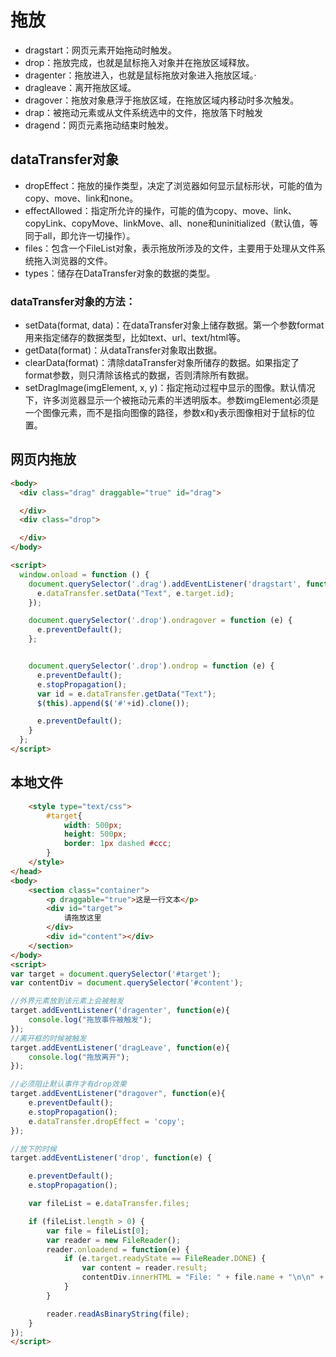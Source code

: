 # 拖放

* dragstart：网页元素开始拖动时触发。
* drop：拖放完成，也就是鼠标拖入对象并在拖放区域释放。
* dragenter：拖放进入，也就是鼠标拖放对象进入拖放区域。·
* dragleave：离开拖放区域。
* dragover：拖放对象悬浮于拖放区域，在拖放区域内移动时多次触发。
* drap：被拖动元素或从文件系统选中的文件，拖放落下时触发
* dragend：网页元素拖动结束时触发。

## dataTransfer对象

- dropEffect：拖放的操作类型，决定了浏览器如何显示鼠标形状，可能的值为copy、move、link和none。
- effectAllowed：指定所允许的操作，可能的值为copy、move、link、copyLink、copyMove、linkMove、all、none和uninitialized（默认值，等同于all，即允许一切操作）。
- files：包含一个FileList对象，表示拖放所涉及的文件，主要用于处理从文件系统拖入浏览器的文件。
- types：储存在DataTransfer对象的数据的类型。

### dataTransfer对象的方法：

- setData(format, data)：在dataTransfer对象上储存数据。第一个参数format用来指定储存的数据类型，比如text、url、text/html等。
- getData(format)：从dataTransfer对象取出数据。
- clearData(format)：清除dataTransfer对象所储存的数据。如果指定了format参数，则只清除该格式的数据，否则清除所有数据。
- setDragImage(imgElement, x, y)：指定拖动过程中显示的图像。默认情况下，许多浏览器显示一个被拖动元素的半透明版本。参数imgElement必须是一个图像元素，而不是指向图像的路径，参数x和y表示图像相对于鼠标的位置。

## 网页内拖放

```html
<body>
  <div class="drag" draggable="true" id="drag">

  </div>
  <div class="drop">

  </div>
</body>

<script>
  window.onload = function () {
    document.querySelector('.drag').addEventListener('dragstart', function (e) {
      e.dataTransfer.setData("Text", e.target.id);
    });

    document.querySelector('.drop').ondragover = function (e) {
      e.preventDefault();
    };


    document.querySelector('.drop').ondrop = function (e) {
      e.preventDefault();
      e.stopPropagation();
      var id = e.dataTransfer.getData("Text");
      $(this).append($('#'+id).clone());

      e.preventDefault();
    }
  };
</script>
```



## 本地文件

````html
    <style type="text/css">
    	#target{
    		width: 500px;
    		height: 500px;
    		border: 1px dashed #ccc;
    	}
    </style>
</head>
<body>
	<section class="container"> 
		<p draggable="true">这是一行文本</p>
		<div id="target">
			请拖放这里
		</div>
		<div id="content"></div>
	</section>
</body>
<script>
var target = document.querySelector('#target');
var contentDiv = document.querySelector('#content');

//外界元素放到该元素上会被触发
target.addEventListener('dragenter', function(e){
	console.log("拖放事件被触发");
});
//离开框的时候被触发
target.addEventListener('dragLeave', function(e){
	console.log("拖放离开");
});

//必须阻止默认事件才有drop效果
target.addEventListener("dragover", function(e){
	e.preventDefault();
	e.stopPropagation();
	e.dataTransfer.dropEffect = 'copy';
});

//放下的时候
target.addEventListener('drop', function(e) {

    e.preventDefault(); 
    e.stopPropagation();

    var fileList = e.dataTransfer.files;

    if (fileList.length > 0) {
        var file = fileList[0];
        var reader = new FileReader();
        reader.onloadend = function(e) {
            if (e.target.readyState == FileReader.DONE) {
                var content = reader.result;
                contentDiv.innerHTML = "File: " + file.name + "\n\n" + content;
            }
        }

        reader.readAsBinaryString(file);
    }
});
</script>
````










